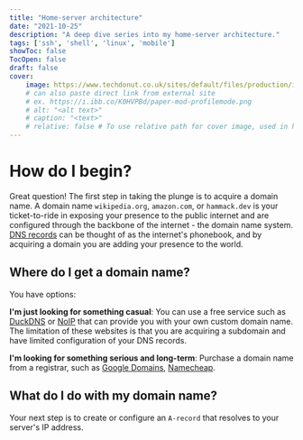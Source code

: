 ```yaml
---
title: "Home-server architecture"
date: "2021-10-25"
description: "A deep dive series into my home-server architecture."
tags: ['ssh', 'shell', 'linux', 'mobile']
showToc: false
TocOpen: false
draft: false
cover:
    image: https://www.techdonut.co.uk/sites/default/files/production/image/network-servers-4006808741.jpg
    # can also paste direct link from external site
    # ex. https://i.ibb.co/K0HVPBd/paper-mod-profilemode.png
    # alt: "<alt text>"
    # caption: "<text>"
    # relative: false # To use relative path for cover image, used in hugo Page-bundles
---
```



# How do I begin?
Great question! The first step in taking the plunge is to acquire a domain name. A domain name `wikipedia.org`, `amazon.com`, or `hammack.dev` is your ticket-to-ride in exposing your presence to the public internet and are configured through the backbone of the internet - the domain name system. [DNS records](https://www.cloudflare.com/learning/dns/dns-records/) can be thought of as the internet's phonebook, and by acquiring a domain you are adding your presence to the world.
    
## Where do I get a domain name?
You have options:
    
**I'm just looking for something casual**: 
You can use a free service such as [DuckDNS](https://duckdns.org) or [NoIP](https://noip.com) that can provide you with your own custom domain name. The limitation of these websites is that you are acquiring a subdomain and have limited configuration of your DNS records.
    
**I'm looking for something serious and long-term**: 
Purchase a domain name from a registrar, such as [Google Domains](https://domains.google.com), [Namecheap](https://namecheap.com).

    
## What do I do with my domain name?
Your next step is to create or configure an `A-record` that resolves to your server's IP address.
    
    
    
